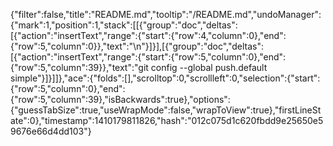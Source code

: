 {"filter":false,"title":"README.md","tooltip":"/README.md","undoManager":{"mark":1,"position":1,"stack":[[{"group":"doc","deltas":[{"action":"insertText","range":{"start":{"row":4,"column":0},"end":{"row":5,"column":0}},"text":"\n"}]}],[{"group":"doc","deltas":[{"action":"insertText","range":{"start":{"row":5,"column":0},"end":{"row":5,"column":39}},"text":"git config --global push.default simple"}]}]]},"ace":{"folds":[],"scrolltop":0,"scrollleft":0,"selection":{"start":{"row":5,"column":0},"end":{"row":5,"column":39},"isBackwards":true},"options":{"guessTabSize":true,"useWrapMode":false,"wrapToView":true},"firstLineState":0},"timestamp":1410179811826,"hash":"012c075d1c620fbdd9e25650e59676e66d4dd103"}